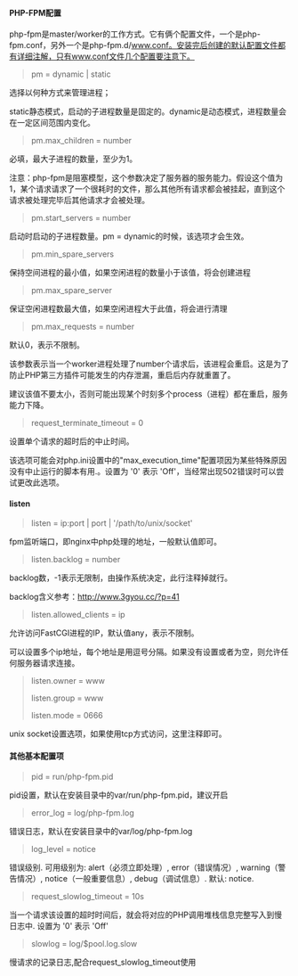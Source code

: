 #### PHP-FPM配置

php-fpm是master/worker的工作方式。它有俩个配置文件，一个是php-fpm.conf，另外一个是php-fpm.d/www.conf。安装完后创建的默认配置文件都有详细注解，只有www.conf文件几个配置要注意下。

> pm = dynamic | static

选择以何种方式来管理进程；

static静态模式，启动的子进程数量是固定的。dynamic是动态模式，进程数量会在一定区间范围内变化。

> pm.max_children = number

必填，最大子进程的数量，至少为1。

注意：php-fpm是阻塞模型，这个参数决定了服务器的服务能力。假设这个值为1，某个请求请求了一个很耗时的文件，那么其他所有请求都会被挂起，直到这个请求被处理完毕后其他请求才会被处理。

> pm.start_servers = number

启动时启动的子进程数量。pm = dynamic的时候，该选项才会生效。

> pm.min_spare_servers

保持空间进程的最小值，如果空闲进程的数量小于该值，将会创建进程

> pm.max_spare_server

保证空闲进程数最大值，如果空闲进程大于此值，将会进行清理

> pm.max_requests = number

默认0，表示不限制。

该参数表示当一个worker进程处理了number个请求后，该进程会重启。这是为了防止PHP第三方插件可能发生的内存泄漏，重启后内存就重置了。

建议该值不要太小，否则可能出现某个时刻多个process（进程）都在重启，服务能力下降。

> request_terminate_timeout = 0

设置单个请求的超时后的中止时间。

该选项可能会对php.ini设置中的"max_execution_time"配置项因为某些特殊原因没有中止运行的脚本有用.。设置为 '0' 表示 'Off'，当经常出现502错误时可以尝试更改此选项。



#### listen

> listen = ip:port | port | '/path/to/unix/socket'

fpm监听端口，即nginx中php处理的地址，一般默认值即可。

> listen.backlog = number

backlog数，-1表示无限制，由操作系统决定，此行注释掉就行。

backlog含义参考：http://www.3gyou.cc/?p=41

> listen.allowed_clients = ip

允许访问FastCGI进程的IP，默认值any，表示不限制。

可以设置多个ip地址，每个地址是用逗号分隔。如果没有设置或者为空，则允许任何服务器请求连接。

> listen.owner = www
>
> listen.group = www
>
> listen.mode = 0666

unix socket设置选项，如果使用tcp方式访问，这里注释即可。



#### 其他基本配置项

> pid = run/php-fpm.pid

pid设置，默认在安装目录中的var/run/php-fpm.pid，建议开启

>  error_log = log/php-fpm.log

错误日志，默认在安装目录中的var/log/php-fpm.log

> log_level = notice

错误级别. 可用级别为: alert（必须立即处理）, error（错误情况）, warning（警告情况）, notice（一般重要信息）, debug（调试信息）. 默认: notice.

> request_slowlog_timeout = 10s

当一个请求该设置的超时时间后，就会将对应的PHP调用堆栈信息完整写入到慢日志中. 设置为 '0' 表示 'Off'

> slowlog = log/$pool.log.slow

慢请求的记录日志,配合request_slowlog_timeout使用

